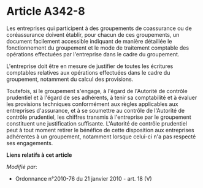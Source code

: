 # Article A342-8

Les entreprises qui participent à des groupements de coassurance ou de coréassurance doivent établir, pour chacun de ces
groupements, un document facilement accessible indiquant de manière détaillée le fonctionnement du groupement et le mode de
traitement comptable des opérations effectuées par l'entreprise dans le cadre du groupement.

L'entreprise doit être en mesure de justifier de toutes les écritures comptables relatives aux opérations effectuées dans le
cadre du groupement, notamment du calcul des provisions.

Toutefois, si le groupement s'engage, à l'égard de l'Autorité de contrôle prudentiel et à l'égard de ses adhérents, à tenir
sa comptabilité et à évaluer les provisions techniques conformément aux règles applicables aux entreprises d'assurance, et à
se soumettre au contrôle de l'Autorité de contrôle prudentiel, les chiffres transmis à l'entreprise par le groupement
constituent une justification suffisante. L'Autorité de contrôle prudentiel peut à tout moment retirer le bénéfice de cette
disposition aux entreprises adhérentes à un groupement, notamment lorsque celui-ci n'a pas respecté ses engagements.

**Liens relatifs à cet article**

_Modifié par_:

  - Ordonnance n°2010-76 du 21 janvier 2010 - art. 18 (V)
